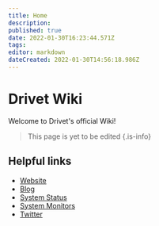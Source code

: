 ```yaml
---
title: Home
description: 
published: true
date: 2022-01-30T16:23:44.571Z
tags: 
editor: markdown
dateCreated: 2022-01-30T14:56:18.986Z
---
```


# Drivet Wiki
Welcome to Drivet's official Wiki!

> This page is yet to be edited
{.is-info}

## Helpful links
- [Website](https://drivet.xyz)
- [Blog](https://blog.drivet.xyz)
- [System Status](https://status.drivet.xyz)
- [System Monitors](https://monitor.drivet.xyz)
- [Twitter](https://twitter.com/DrivetHQ)